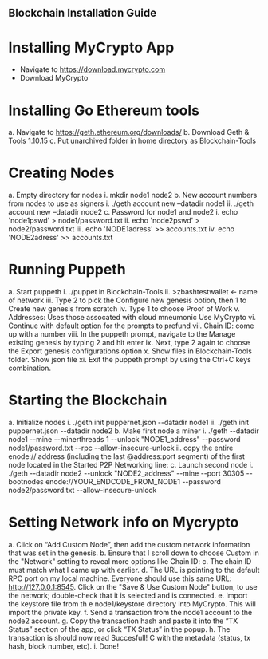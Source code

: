 ## Blockchain Installation Guide
# Installing MyCrypto App
-	Navigate to https://download.mycrypto.com
-	Download MyCrypto
# Installing Go Ethereum tools
a.	Navigate to https://geth.ethereum.org/downloads/
b.	Download Geth & Tools 1.10.15
c.	Put unarchived folder in home directory as Blockchain-Tools
# Creating Nodes
a.	Empty directory for nodes
i.	mkdir node1 node2
b.	New account numbers from nodes to use as signers
i.	./geth account new –datadir node1
ii.	./geth account new –datadir node2
c.	Password for node1 and node2
i.	echo 'node1pswd' > node1/password.txt
ii.	echo 'node2pswd' > node2/password.txt
iii.	echo 'NODE1adress' >> accounts.txt
iv.	echo 'NODE2adress' >> accounts.txt
# Running Puppeth
a.	Start puppeth
i.	./puppet in Blockchain-Tools
ii.	>zbashtestwallet <- name of network
iii.	Type 2 to pick the Configure new genesis option, then 1 to Create new genesis from scratch
iv.	Type 1 to choose Proof of Work
v.	Addresses: Uses those assocated with cloud mneumonic Use MyCrypto
vi.	Continue with default option for the prompts to prefund
vii.	Chain ID: come up with a number
viii.	In the puppeth prompt, navigate to the Manage existing genesis by typing 2 and hit enter
ix.	Next, type 2 again to choose the Export genesis configurations option
x.	Show files in Blockchain-Tools folder. Show json file
xi.	Exit the puppeth prompt by using the Ctrl+C keys combination.
# Starting the Blockchain
a.	Initialize nodes
i.	./geth init puppernet.json --datadir node1
ii.	./geth init puppernet.json --datadir node2
b.	Make first node a miner
i.	./geth --datadir node1 --mine --minerthreads 1 --unlock "NODE1_address" --password node1/password.txt  --rpc --allow-insecure-unlock
ii.	copy the entire enode:// address (including the last @address:port segment) of the first node located in the Started P2P Networking line:
c.	Launch second node
i.	./geth --datadir node2 --unlock "NODE2_address" --mine --port 30305 --bootnodes enode://YOUR_ENDCODE_FROM_NODE1 --password node2/password.txt  --allow-insecure-unlock
# Setting Network info on Mycrypto
a.	Click on “Add Custom Node”, then add the custom network information that was set in the genesis.
b.	Ensure that I scroll down to choose Custom in the "Network" setting to reveal more options like Chain ID:
c.	The chain ID must match what I came up with earlier.
d.	The URL is pointing to the default RPC port on my local machine. Everyone should use this same URL: http://127.0.0.1:8545. Click on the "Save & Use Custom Node" button, to use the network; double-check that it is selected and is connected. 
e.	Import the keystore file from th e node1/keystore directory into MyCrypto. This will import the private key.
f.	Send a transaction from the node1 account to the node2 account.
g.	Copy the transaction hash and paste it into the “TX Status” section of the app, or click “TX Status” in the popup.
h.	The transaction is should now read Succesfull! C with the metadata (status, tx hash, block number, etc).
i.	Done!

